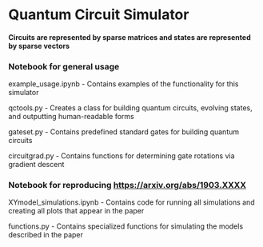 # Quantum Circuit Simulator
#### Circuits are represented by sparse matrices and states are represented by sparse vectors

### Notebook for general usage

example_usage.ipynb - Contains examples of the functionality for this simulator

qctools.py - Creates a class for building quantum circuits, evolving states, and outputting human-readable forms

gateset.py - Contains predefined standard gates for building quantum circuits

circuitgrad.py - Contains functions for determining gate rotations via gradient descent

### Notebook for reproducing https://arxiv.org/abs/1903.XXXX

XYmodel_simulations.ipynb - Contains code for running all simulations and creating all plots that appear in the paper

functions.py - Contains specialized functions for simulating the models described in the paper

